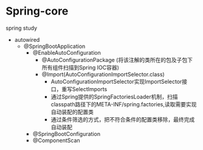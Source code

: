 # Spring-core

spring study

* autowired
  * @SpringBootApplication
    * @EnableAutoConfiguration
      * @AutoConfigurationPackage (将该注解的类所在的包及子包下所有组件扫描到Spring IOC容器)
      * @Import(AutoConfigurationImportSelector.class)
        * AutoConfigurationImportSelector实现ImportSelector接口，重写SelectImports
        * 通过Spring提供的SpringFactoriesLoader机制，扫描classpath路径下的META-INF/spring.factories,读取需要实现自动装配的配置类
        * 通过条件筛选的方式，把不符合条件的配置类移除，最终完成自动装配
    * @SpringBootConfiguration
    * @ComponentScan

